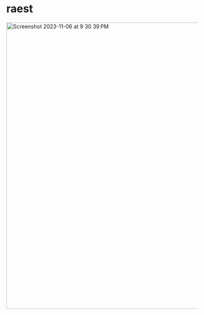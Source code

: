 # raest

<img width="752" alt="Screenshot 2023-11-06 at 9 30 39 PM" src="https://github.com/avp/raest/assets/2388586/64cccb7a-9ed9-4762-8b77-0faa8e0a6989">
